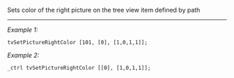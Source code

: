 Sets color of the right picture on the tree view item defined by path


---
*Example 1:*
```sqf
tvSetPictureRightColor [101, [0], [1,0,1,1]];
```

*Example 2:*
```sqf
_ctrl tvSetPictureRightColor [[0], [1,0,1,1]];
```